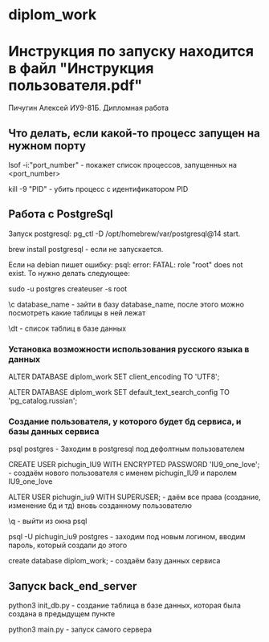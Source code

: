 # diplom_work

# Инструкция по запуску находится в файл "Инструкция пользователя.pdf"


Пичугин Алексей ИУ9-81Б. Дипломная работа

## Что делать, если какой-то процесс запущен на нужном порту

lsof -i:"port_number" - покажет список процессов, запущенных на <port_number>

kill -9 "PID" - убить процесс с идентификатором PID

## Работа с PostgreSql

Запуск postgresql: pg_ctl -D /opt/homebrew/var/postgresql@14 start. 

brew install postgresql - если не запускается.

Если на debian пишет ошибку: psql: error: FATAL:  role "root" does not exist. То нужно делать следующее:

sudo -u postgres createuser -s root

\c database_name - зайти в базу database_name, после этого можно посмотреть какие таблицы в ней лежат

\dt - список таблиц в базе данных

### Установка возможности использования русского языка в данных

ALTER DATABASE diplom_work SET client_encoding TO 'UTF8';

ALTER DATABASE diplom_work SET default_text_search_config TO 'pg_catalog.russian';

### Создание пользователя, у которого будет бд сервиса, и базы данных сервиса 

psql postgres - Заходим в postgresql под дефолтным пользователем

CREATE USER pichugin_IU9 WITH ENCRYPTED PASSWORD 'IU9_one_love'; - создаём нового пользователя с именем pichugin_IU9 и паролем IU9_one_love

ALTER USER pichugin_iu9 WITH SUPERUSER; - даём все права (создание, изменение бд и тд) вновь созданному пользователю

\q - выйти из окна psql

psql -U pichugin_iu9 postgres - заходим под новым логином, вводим пароль, который создали до этого

create database diplom_work; - создаём базу данных сервиса

## Запуск back_end_server

python3 init_db.py - создание таблица в базе данных, которая была создана в предыдущем пункте

python3 main.py - запуск самого сервера
